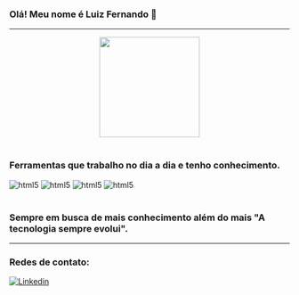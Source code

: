 ### Olá! Meu nome é Luiz Fernando 👋

***
<div align='center'>
  
  <img height="180em" src="https://github-readme-stats.vercel.app/api/top-langs/?username=luizinx&layout=compact&langs_count=7&theme=tokyonight"/>
</div></br>

### Ferramentas que trabalho no dia a dia e tenho conhecimento.
<div style='display: inline_block'>
<img aling='center' alt='html5' src='https://img.shields.io/badge/HTML5-E34F26?style=for-the-badge&logo=html5&logoColor=white'>
<img aling='center' alt='html5' src='https://img.shields.io/badge/CSS3-1572B6?style=for-the-badge&logo=css3&logoColor=white'>
<img aling='center' alt='html5' src='https://img.shields.io/badge/JavaScript-F7DF1E?style=for-the-badge&logo=javascript&logoColor=black'>
<img aling='center' alt='html5' src='https://img.shields.io/badge/Node.js-43853D?style=for-the-badge&logo=node.js&logoColor=white'>

</div></br>

### Sempre em busca de mais conhecimento além do mais "A tecnologia sempre evolui".
***
### Redes de contato: 
[![Linkedin](https://img.shields.io/badge/LinkedIn-0077B5?style=for-the-badge&logo=linkedin&logoColor=white)](www.linkedin.com/in/luiz-fernando-ribeiro-rocha)
